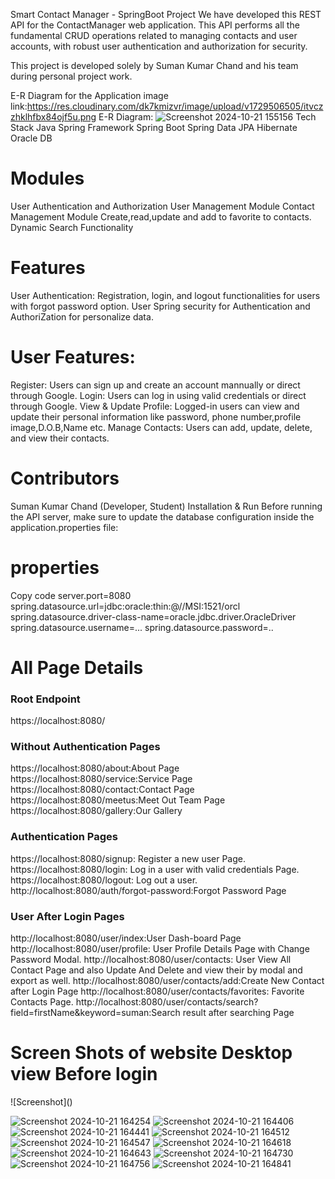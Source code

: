 Smart Contact Manager - SpringBoot Project
We have developed this REST API for the ContactManager web application. This API performs all the fundamental CRUD operations related to managing contacts and user accounts,
with robust user authentication and authorization for security.

This project is developed solely by Suman Kumar Chand and his team during personal project work.

E-R Diagram for the Application
image link:https://res.cloudinary.com/dk7kmizvr/image/upload/v1729506505/itvczzhklhfbx84ojf5u.png
E-R Diagram: 
![Screenshot 2024-10-21 155156](https://github.com/user-attachments/assets/803db8ec-d297-4e4b-b746-8d9cfbcc5efe)
Tech Stack
Java
Spring Framework
Spring Boot
Spring Data JPA
Hibernate
Oracle DB

<h1>Modules</h1>
User Authentication and Authorization
User Management Module
Contact Management Module
Create,read,update and add to favorite to contacts.
Dynamic Search Functionality

<h1>Features</h1>
User Authentication:
Registration, login, and logout functionalities for users with forgot password option.
User Spring security for Authentication and AuthoriZation for personalize data.

<h1>User Features:</h1>
Register: Users can sign up and create an account mannually or direct through Google.
Login: Users can log in using valid credentials or direct through Google.
View & Update Profile: Logged-in users can view and update their personal information like password, phone number,profile image,D.O.B,Name etc.
Manage Contacts: Users can add, update, delete, and view their contacts.

<h1>Contributors</h1>
Suman Kumar Chand (Developer, Student)
Installation & Run
Before running the API server, make sure to update the database configuration inside the application.properties file:

<h1>properties</h1>
Copy code
server.port=8080
spring.datasource.url=jdbc:oracle:thin:@//MSI:1521/orcl
spring.datasource.driver-class-name=oracle.jdbc.driver.OracleDriver
spring.datasource.username=...
spring.datasource.password=..

 <h1>All Page Details</h1>

<h3>Root Endpoint</h3>
https://localhost:8080/

<h3>Without Authentication Pages</h3>
https://localhost:8080/about:About Page
https://localhost:8080/service:Service Page
https://localhost:8080/contact:Contact Page
https://localhost:8080/meetus:Meet Out Team Page
https://localhost:8080/gallery:Our Gallery

<h3>Authentication Pages</h3>
https://localhost:8080/signup: Register a new user Page.
https://localhost:8080/login: Log in a user with valid credentials Page.
https://localhost:8080/logout: Log out a user.
http://localhost:8080/auth/forgot-password:Forgot Password Page

<h3>User After Login Pages</h3>
http://localhost:8080/user/index:User Dash-board Page
http://localhost:8080/user/profile: User Profile Details Page with Change Password Modal.
http://localhost:8080/user/contacts: User View All Contact Page and also Update And Delete and view their by modal and export as well.
http://localhost:8080/user/contacts/add:Create New Contact after Login Page 
http://localhost:8080/user/contacts/favorites: Favorite Contacts Page.
http://localhost:8080/user/contacts/search?field=firstName&keyword=suman:Search result after searching Page

 <h1> Screen Shots of website Desktop view Before login</h1>
 ![Screenshot]()
 
![Screenshot 2024-10-21 164254](https://github.com/user-attachments/assets/98fbbde8-2c3b-42a4-9159-fa3840be50d4)
![Screenshot 2024-10-21 164406](https://github.com/user-attachments/assets/cbcf45d8-c9b7-46f3-aba2-81c9c0681f52)
![Screenshot 2024-10-21 164441](https://github.com/user-attachments/assets/560c550d-988e-4558-86cb-b8b6584c68b2)
![Screenshot 2024-10-21 164512](https://github.com/user-attachments/assets/00242097-221c-4b91-9b2f-c02bc69262dc)
![Screenshot 2024-10-21 164547](https://github.com/user-attachments/assets/46008db9-6a43-4b8c-9583-f3befcf02c22)
![Screenshot 2024-10-21 164618](https://github.com/user-attachments/assets/4e6b1136-4cea-41af-8ffc-15b10786f0ba)
![Screenshot 2024-10-21 164643](https://github.com/user-attachments/assets/bcab16c4-75fa-4df7-8e70-0960ff44007f)
![Screenshot 2024-10-21 164730](https://github.com/user-attachments/assets/47d691e5-1ff0-40d7-bdf3-e46463a831c3)
![Screenshot 2024-10-21 164756](https://github.com/user-attachments/assets/5795a605-c635-43d0-b56e-813fd7dcf159)
![Screenshot 2024-10-21 164841](https://github.com/user-attachments/assets/97bed7c2-c6e5-4b24-932d-c6fa318be067)












  
